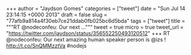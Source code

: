 
+++
author = "Jaydson Gomes"
categories = ["tweet"]
date = "Sun Jul 14 23:14:15 +0000 2013"
draft = false
slug = "77afb9a814a4f30eb7ce21ddab0fb025bc6d5bda"
tags = ["tweet"]
title = """RT @nodeconfeu: Our next ..."""
tweet = true
micro = true
tweet_url = "https://twitter.com/jaydson/status/356552250493120512"
+++
RT @nodeconfeu: Our next amazing human speaker person is @izs ! http://t.co/SnQMMzztVa #nodejs
